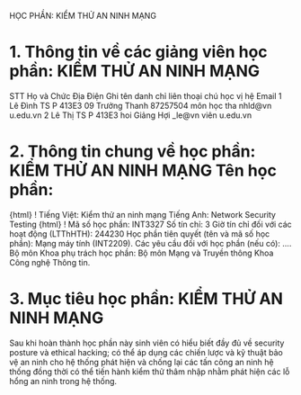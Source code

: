 HỌC PHẦN: KIỂM THỬ AN NINH MẠNG
# 1. Thông tin về các giảng viên học phần: KIỂM THỬ AN NINH MẠNG
STT Họ và Chức Địa Điện Ghi tên danh chỉ liên thoại chú học vị hệ Email 1 Lê Đình TS P 413E3 09 Trưởng Thanh 87257504 môn học tha nhld\@vn u.edu.vn 2 Lê Thị TS P 413E3 hoi Giảng Hợi \_le\@vn viên u.edu.vn
# 2. Thông tin chung về học phần: KIỂM THỬ AN NINH MẠNG Tên học phần:
{html}
! Tiếng Việt: Kiểm thử an ninh mạng Tiếng Anh: Network Security Testing
{html}
! Mã số học phần: INT3327 Số tín chỉ: 3 Giờ tín chỉ đối với các hoạt động (LTThHTH): 244230 Học phần tiên quyết (tên và mã số học phần): Mạng máy tính
(INT2209). Các yêu cầu đối với học phần (nếu có): \.... Bộ môn Khoa phụ trách học phần: Bộ môn Mạng và Truyền thông Khoa
Công nghệ Thông tin.
# 3. Mục tiêu học phần: KIỂM THỬ AN NINH MẠNG
Sau khi hoàn thành học phần này sinh viên có hiểu biết đầy đủ về
security posture và ethical hacking; có thể áp dụng các chiến lược và kỹ
thuật bảo vệ an ninh cho hệ thống phát hiện và chống lại các tấn công
an ninh hệ thống đồng thời có thể tiến hành kiểm thử thâm nhập nhằm
phát hiện các lỗ hổng an ninh trong hệ thống.
